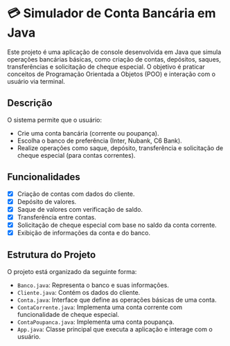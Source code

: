 # 💳 Simulador de Conta Bancária em Java

Este projeto é uma aplicação de console desenvolvida em Java que simula operações bancárias básicas, como criação de contas, depósitos, saques, transferências e solicitação de cheque especial. O objetivo é praticar conceitos de Programação Orientada a Objetos (POO) e interação com o usuário via terminal.

## Descrição

O sistema permite que o usuário:

- Crie uma conta bancária (corrente ou poupança).
- Escolha o banco de preferência (Inter, Nubank, C6 Bank).
- Realize operações como saque, depósito, transferência e solicitação de cheque especial (para contas correntes).

## Funcionalidades

- [x] Criação de contas com dados do cliente.
- [x] Depósito de valores.
- [x] Saque de valores com verificação de saldo.
- [x] Transferência entre contas.
- [x] Solicitação de cheque especial com base no saldo da conta corrente.
- [x] Exibição de informações da conta e do banco.

## Estrutura do Projeto

O projeto está organizado da seguinte forma:


- `Banco.java`: Representa o banco e suas informações.
- `Cliente.java`: Contém os dados do cliente.
- `Conta.java`: Interface que define as operações básicas de uma conta.
- `ContaCorrente.java`: Implementa uma conta corrente com funcionalidade de cheque especial.
- `ContaPoupanca.java`: Implementa uma conta poupança.
- `App.java`: Classe principal que executa a aplicação e interage com o usuário.


